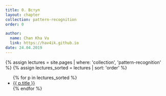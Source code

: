 ```yaml
---
title: 0. Вступ
layout: chapter
collection: pattern-recognition
order: 0

author:
  name: Chan Kha Vu
  link: https://hav4ik.github.io
date: 24.04.2019
---
```


{% assign lectures = site.pages | where: 'collection', 'pattern-recognition' %}
{% assign lectures_sorted = lectures | sort: 'order' %}

<ul>
{% for p in lectures_sorted %}
  <li><a href="{{ site.baseurl }}{{ p.url }}">{{ p.title }}</a></li>
{% endfor %}
</ul>
